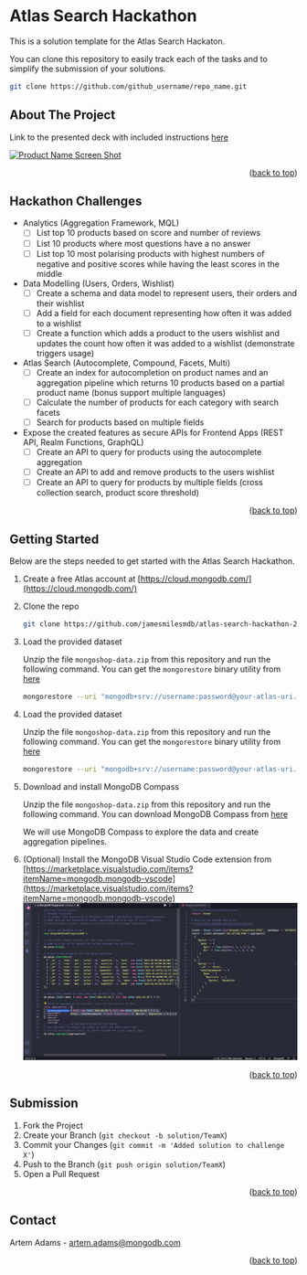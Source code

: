<div id="top"></div>

# Atlas Search Hackathon

This is a solution template for the Atlas Search Hackaton.

You can clone this repository to easily track each of the tasks and to simplify the submission of your solutions.

```sh
git clone https://github.com/github_username/repo_name.git
```

<!-- ABOUT THE PROJECT -->

## About The Project

Link to the presented deck with included instructions [here](https://docs.google.com/presentation/d/19pNnkgaQd7z3RDX9f71KL2ZodbzogZzNoWGGbjBPrDs/edit?usp=sharing)

[![Product Name Screen Shot][product-screenshot]](https://www.mongodb.com/atlas/search)

<p align="right">(<a href="#top">back to top</a>)</p>

<!-- ROADMAP -->

## Hackathon Challenges

-   Analytics (Aggregation Framework, MQL)
    -   [ ] List top 10 products based on score and number of reviews
    -   [ ] List 10 products where most questions have a no answer
    -   [ ] List top 10 most polarising products with highest numbers of negative and positive scores while having the least scores in the middle
-   Data Modelling (Users, Orders, Wishlist)
    -   [ ] Create a schema and data model to represent users, their orders and their wishlist
    -   [ ] Add a field for each document representing how often it was added to a wishlist
    -   [ ] Create a function which adds a product to the users wishlist and updates the count how often it was added to a wishlist (demonstrate triggers usage)
-   Atlas Search (Autocomplete, Compound, Facets, Multi)
    -   [ ] Create an index for autocompletion on product names and an aggregation pipeline which returns 10 products based on a partial product name (bonus support multiple languages)
    -   [ ] Calculate the number of products for each category with search facets
    -   [ ] Search for products based on multiple fields
-   Expose the created features as secure APIs for Frontend Apps (REST API, Realm Functions, GraphQL)
    -   [ ] Create an API to query for products using the autocomplete aggregation
    -   [ ] Create an API to add and remove products to the users wishlist
    -   [ ] Create an API to query for products by multiple fields (cross collection search, product score threshold)

<p align="right">(<a href="#top">back to top</a>)</p>

<!-- GETTING STARTED -->

## Getting Started

Below are the steps needed to get started with the Atlas Search Hackathon.

1. Create a free Atlas account at [https://cloud.mongodb.com/](https://cloud.mongodb.com/)

1. Clone the repo

    ```sh
    git clone https://github.com/jamesmilesmdb/atlas-search-hackathon-22.git
    ```

1. Load the provided dataset

    Unzip the file `mongoshop-data.zip` from this repository and run the following command.
    You can get the `mongorestore` binary utility from [here](https://www.mongodb.com/try/download/database-tools)

    ```sh
    mongorestore --uri "mongodb+srv://username:password@your-atlas-uri.net/" /dump
    ```

1. Load the provided dataset

    Unzip the file `mongoshop-data.zip` from this repository and run the following command.
    You can get the `mongorestore` binary utility from [here](https://www.mongodb.com/try/download/database-tools)

    ```sh
    mongorestore --uri "mongodb+srv://username:password@your-atlas-uri.net/" /dump
    ```

1. Download and install MongoDB Compass

    Unzip the file `mongoshop-data.zip` from this repository and run the following command.
    You can download MongoDB Compass from [here](https://www.mongodb.com/try/download/compass)

    We will use MongoDB Compass to explore the data and create aggregation pipelines.

1. (Optional) Install the MongoDB Visual Studio Code extension from [https://marketplace.visualstudio.com/items?itemName=mongodb.mongodb-vscode](https://marketplace.visualstudio.com/items?itemName=mongodb.mongodb-vscode)
   [![Vscode Screen Shot][vscode-screenshot]](https://marketplace.visualstudio.com/items?itemName=mongodb.mongodb-vscode)

<p align="right">(<a href="#top">back to top</a>)</p>

<!-- CONTRIBUTING -->

## Submission

1. Fork the Project
2. Create your Branch (`git checkout -b solution/TeamX`)
3. Commit your Changes (`git commit -m 'Added solution to challenge X'`)
4. Push to the Branch (`git push origin solution/TeamX`)
5. Open a Pull Request

<p align="right">(<a href="#top">back to top</a>)</p>

<!-- CONTACT -->

## Contact

Artem Adams - [artem.adams@mongodb.com](mailto:artem.adams@mongodb.com)

<p align="right">(<a href="#top">back to top</a>)</p>

<!-- MARKDOWN LINKS & IMAGES -->
<!-- https://www.markdownguide.org/basic-syntax/#reference-style-links -->

[product-screenshot]: https://webimages.mongodb.com/_com_assets/cms/ktxaqsnnbqbx3o876-search_Slalom2.svg?ixlib=js-3.5.1&auto=format%2Ccompress&w=594
[vscode-screenshot]: https://github.com/mongodb-js/vscode/raw/main/resources/screenshots/query-translator.png
